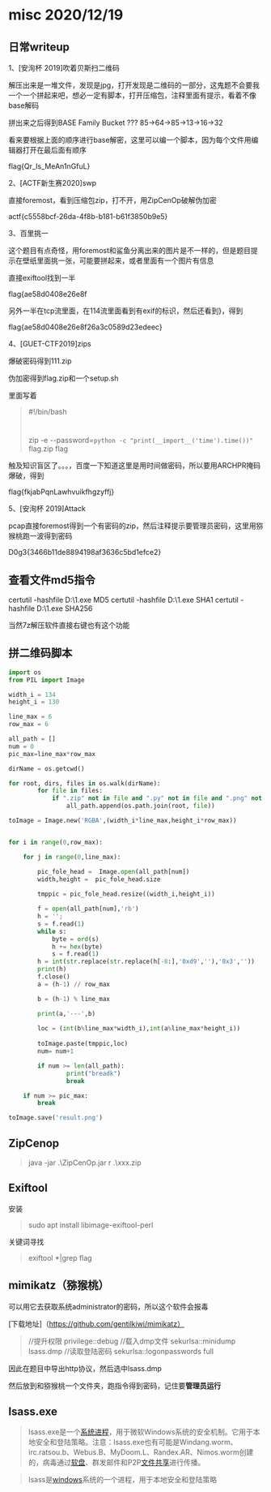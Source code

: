 # misc 2020/12/19

## 日常writeup

1、[安洵杯 2019]吹着贝斯扫二维码

解压出来是一堆文件，发现是jpg，打开发现是二维码的一部分，这鬼题不会要我一个一个拼起来吧，想必一定有脚本，打开压缩包，注释里面有提示，看着不像base解码

拼出来之后得到BASE Family Bucket ??? 85->64->85->13->16->32

看来要根据上面的顺序进行base解密，这里可以编一个脚本，因为每个文件用编辑器打开在最后面有顺序

flag{Qr_Is_MeAn1nGfuL}

2、[ACTF新生赛2020]swp

直接foremost，看到压缩包zip，打不开，用ZipCenOp破解伪加密

actf{c5558bcf-26da-4f8b-b181-b61f3850b9e5}

3、百里挑一

这个题目有点奇怪，用foremost和鲨鱼分离出来的图片是不一样的，但是题目提示在壁纸里面挑一张，可能要拼起来，或者里面有一个图片有信息

直接exiftool找到一半

flag{ae58d0408e26e8f

另外一半在tcp流里面，在114流里面看到有exif的标识，然后还看到}，得到

flag{ae58d0408e26e8f26a3c0589d23edeec}

4、[GUET-CTF2019]zips

爆破密码得到111.zip

伪加密得到flag.zip和一个setup.sh

里面写着

> #!/bin/bash
> #
> zip -e --password=`python -c "print(__import__('time').time())"` flag.zip flag

触及知识盲区了。。。，百度一下知道这里是用时间做密码，所以要用ARCHPR掩码爆破，得到

flag{fkjabPqnLawhvuikfhgzyffj}

5、[安洵杯 2019]Attack

pcap直接foremost得到一个有密码的zip，然后注释提示要管理员密码，这里用猕猴桃跑一波得到密码

D0g3{3466b11de8894198af3636c5bd1efce2}


## 查看文件md5指令

certutil -hashfile D:\1.exe MD5
certutil -hashfile D:\1.exe SHA1
certutil -hashfile D:\1.exe SHA256

当然7z解压软件直接右键也有这个功能

## 拼二维码脚本

```python
import os
from PIL import Image

width_i = 134
height_i = 130

line_max = 6
row_max = 6

all_path = []
num = 0
pic_max=line_max*row_max

dirName = os.getcwd()

for root, dirs, files in os.walk(dirName):
        for file in files:
            if ".zip" not in file and ".py" not in file and ".png" not in file:
                all_path.append(os.path.join(root, file))

toImage = Image.new('RGBA',(width_i*line_max,height_i*row_max))


for i in range(0,row_max): 

    for j in range(0,line_max):

        pic_fole_head =  Image.open(all_path[num])
        width,height =  pic_fole_head.size
    
        tmppic = pic_fole_head.resize((width_i,height_i))

        f = open(all_path[num],'rb')
        h = '';
        s = f.read(1)
        while s:
            byte = ord(s)
            h += hex(byte)
            s = f.read(1)
        h = int(str.replace(str.replace(h[-8:],'0xd9',''),'0x3',''))
        print(h)
        f.close()
        a = (h-1) // row_max

        b = (h-1) % line_max

        print(a,'---',b)
    
        loc = (int(b%line_max*width_i),int(a%line_max*height_i))
    
        toImage.paste(tmppic,loc)
        num= num+1

        if num >= len(all_path):
                print("breadk")
                break

    if num >= pic_max:
        break

toImage.save('result.png')
```

## ZipCenop

> java -jar .\ZipCenOp.jar r .\xxx.zip

## Exiftool

安装

> sudo apt install libimage-exiftool-perl

关键词寻找

> exiftool *|grep flag

## mimikatz（猕猴桃）

可以用它去获取系统administrator的密码，所以这个软件会报毒

[下载地址]（https://github.com/gentilkiwi/mimikatz）

>//提升权限
>privilege::debug
>//载入dmp文件
>sekurlsa::minidump lsass.dmp
>//读取登陆密码
>sekurlsa::logonpasswords full

因此在题目中导出http协议，然后选中lsass.dmp

然后放到和猕猴桃一个文件夹，跑指令得到密码，记住要**管理员运行**


## lsass.exe

> lsass.exe是一个[系统进程](https://baike.baidu.com/item/系统进程/751770)，用于微软Windows系统的安全机制。它用于本地安全和登陆策略。注意：lsass.exe也有可能是Windang.worm、irc.ratsou.b、Webus.B、MyDoom.L、Randex.AR、Nimos.worm创建的，病毒通过[软盘](https://baike.baidu.com/item/软盘/963560)、群发邮件和P2P[文件共享](https://baike.baidu.com/item/文件共享/10580065)进行传播。

> lsass是[windows](http://d.hatena.ne.jp/keyword/windows)系统的一个进程，用于本地安全和登陆策略